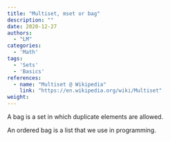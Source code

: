 ```yaml
---
title: "Multiset, mset or bag"
description: ""
date: 2020-12-27
authors:
  - "LM"
categories:
  - 'Math'
tags:
  - 'Sets'
  - 'Basics'
references:
  - name: "Multiset @ Wikipedia"
    link: "https://en.wikipedia.org/wiki/Multiset"
weight:
---
```


A bag is a set in which duplicate elements are allowed.

An ordered bag is a list that we use in programming.